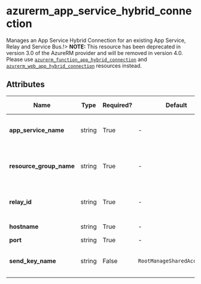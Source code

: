 # azurerm_app_service_hybrid_connection

Manages an App Service Hybrid Connection for an existing App Service, Relay and Service Bus.!> **NOTE:** This resource has been deprecated in version 3.0 of the AzureRM provider and will be removed in version 4.0. Please use [`azurerm_function_app_hybrid_connection`](https://registry.terraform.io/providers/hashicorp/azurerm/latest/docs/resources/function_app_hybrid_connection) and [`azurerm_web_app_hybrid_connection`](https://registry.terraform.io/providers/hashicorp/azurerm/latest/docs/resources/web_app_hybrid_connection) resources instead.

## Attributes

| Name | Type | Required? | Default  | possible values | Description |
| ---- | ---- | --------- | -------- | ----------- | ----------- |
| **app_service_name** | string | True | -  |  -  | Specifies the name of the App Service. Changing this forces a new resource to be created. | 
| **resource_group_name** | string | True | -  |  -  | The name of the resource group in which to create the App Service. Changing this forces a new resource to be created. | 
| **relay_id** | string | True | -  |  -  | The ID of the Service Bus Relay. Changing this forces a new resource to be created. | 
| **hostname** | string | True | -  |  -  | The hostname of the endpoint. | 
| **port** | string | True | -  |  -  | The port of the endpoint. | 
| **send_key_name** | string | False | `RootManageSharedAccessKey`  |  -  | The name of the Service Bus key which has Send permissions. Defaults to `RootManageSharedAccessKey`. | 

